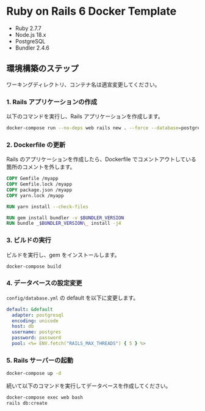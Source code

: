 # Ruby on Rails 6 Docker Template

- Ruby 2.7.7
- Node.js 18.x
- PostgreSQL
- Bundler 2.4.6

## 環境構築のステップ

ワーキングディレクトリ、コンテナ名は適宣変更してください。

### 1. Rails アプリケーションの作成

以下のコマンドを実行し、Rails アプリケーションを作成します。

```sh
docker-compose run --no-deps web rails new . --force --database=postgresql
```

### 2. Dockerfile の更新

Rails のアプリケーションを作成したら、Dockerfile でコメントアウトしている箇所のコメントを外します。

```dockerfile
COPY Gemfile /myapp
COPY Gemfile.lock /myapp
COPY package.json /myapp
COPY yarn.lock /myapp

RUN yarn install --check-files

RUN gem install bundler -v $BUNDLER_VERSION
RUN bundle _$BUNDLER_VERSION\_ install -j4
```

### 3. ビルドの実行

ビルドを実行し、gem をインストールします。

```sh
docker-compose build
```

### 4. データベースの設定変更

`config/database.yml` の default を以下に変更します。

```yml
default: &default
  adapter: postgresql
  encoding: unicode
  host: db
  username: postgres
  password: password
  pool: <%= ENV.fetch("RAILS_MAX_THREADS") { 5 } %>
```

### 5. Rails サーバーの起動

```sh
docker-compose up -d
```

続いて以下のコマンドを実行してデータベースを作成してください。

```sh
docker-compose exec web bash
rails db:create
```

